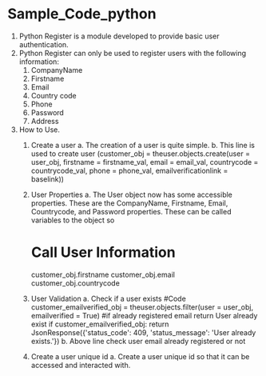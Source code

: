 # Sample_Code_python
1. Python  Register is a module developed to provide basic user authentication.
2. Python Register can only be used to register users with the following information:
    1. CompanyName
    2. Firstname
    3. Email
    4. Country code
    5. Phone
    6. Password
    7. Address
3. How to Use.
    1. Create a user
        a. The creation of a user is quite simple.
        b. This line is used to create user
        (customer_obj = theuser.objects.create(user = user_obj, firstname = firstname_val,
        email = email_val, countrycode = countrycode_val, phone = phone_val, emailverificationlink = baselink))
    2. User Properties
        a. The User object now has some accessible properties. These are the CompanyName, Firstname, Email, Countrycode, and Password properties. These can be called variables to the object so
        # Call User Information
        customer_obj.firstname
        customer_obj.email
        customer_obj.countrycode
    3. User Validation
      a. Check if a user exists
      #Code
      customer_emailverified_obj = theuser.objects.filter(user = user_obj, emailverified = True)
      #if already registered email return User already exist
      if customer_emailverified_obj:
        return JsonResponse({'status_code': 409, 'status_message': 'User already exists.'})
      b. Above line check user email already registered or not

    4. Create a user unique id
      a. Create a user unique id so that it can be accessed and interacted with.
